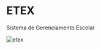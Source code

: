 # ETEX
Sistema de Gerenciamento Escolar

![etex](https://user-images.githubusercontent.com/28392782/58734242-41faca80-83cd-11e9-8fdf-6c432fd75af8.png)
